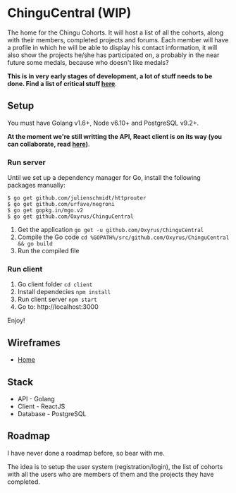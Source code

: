 # ChinguCentral (WIP)
The home for the Chingu Cohorts. It will host a list of all the cohorts, along with their members, completed projects and forums. Each member will have a profile in which he will be able to display his contact information, it will also show the projects he/she has participated on, a probably in the near future some medals, because who doesn't like medals?

**This is in very early stages of development, a lot of stuff needs to be done. Find a list of critical stuff [here](https://github.com/Oxyrus/ChinguCentral/projects/1)**.

## Setup
You must have Golang v1.6+, Node v6.10+ and PostgreSQL v9.2+.

**At the moment we're still writting the API, React client is on its way (you can collaborate, read [here](https://github.com/Oxyrus/ChinguCentral/projects/1))**.

### Run server

Until we set up a dependency manager for Go, install the following packages manually:

```
$ go get github.com/julienschmidt/httprouter
$ go get github.com/urfave/negroni
$ go get gopkg.in/mgo.v2
$ go get github.com/Oxyrus/ChinguCentral
```

1. Get the application `go get -u github.com/Oxyrus/ChinguCentral`
2. Compile the Go code `cd %GOPATH%/src/github.com/Oxyrus/ChinguCentral && go build`
3. Run the compiled file

### Run client

1. Go client folder `cd client`
2. Install dependecies `npm install`
3. Run client server `npm start`
4. Go to: http://localhost:3000

Enjoy!

## Wireframes
* [Home](https://wireframe.cc/3310As)

## Stack
* API - Golang
* Client - ReactJS
* Database - PostgreSQL

## Roadmap
I have never done a roadmap before, so bear with me.

The idea is to setup the user system (registration/login), the list of cohorts with all the users who are members of them and the projects they have completed.
